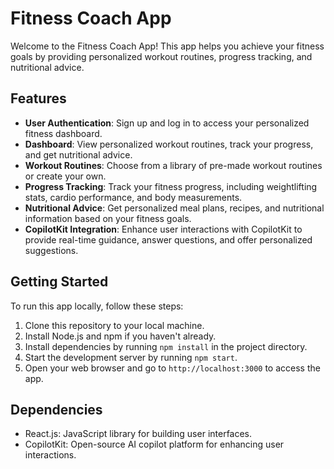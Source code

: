 # Fitness Coach App

Welcome to the Fitness Coach App! This app helps you achieve your fitness goals by providing personalized workout routines, progress tracking, and nutritional advice.

## Features

- **User Authentication**: Sign up and log in to access your personalized fitness dashboard.
- **Dashboard**: View personalized workout routines, track your progress, and get nutritional advice.
- **Workout Routines**: Choose from a library of pre-made workout routines or create your own.
- **Progress Tracking**: Track your fitness progress, including weightlifting stats, cardio performance, and body measurements.
- **Nutritional Advice**: Get personalized meal plans, recipes, and nutritional information based on your fitness goals.
- **CopilotKit Integration**: Enhance user interactions with CopilotKit to provide real-time guidance, answer questions, and offer personalized suggestions.

## Getting Started

To run this app locally, follow these steps:

1. Clone this repository to your local machine.
2. Install Node.js and npm if you haven't already.
3. Install dependencies by running `npm install` in the project directory.
4. Start the development server by running `npm start`.
5. Open your web browser and go to `http://localhost:3000` to access the app.

## Dependencies

- React.js: JavaScript library for building user interfaces.
- CopilotKit: Open-source AI copilot platform for enhancing user interactions.


